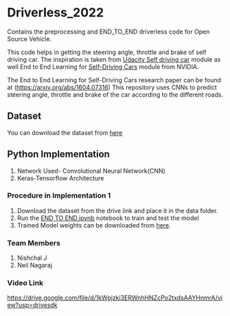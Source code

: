 # Driverless_2022
Contains the preprocessing and END_TO_END driverless code for Open Source Vehicle.

This code helps in getting the steering angle, throttle and brake of self driving car. The inspiration is taken from [Udacity Self driving car](https://github.com/udacity/CarND-Behavioral-Cloning-P3) module as well End to End Learning for [Self-Driving Cars](https://devblogs.nvidia.com/deep-learning-self-driving-cars/) module from NVIDIA.

The End to End Learning for Self-Driving Cars research paper can be found at (https://arxiv.org/abs/1604.07316) This repository uses CNNs to predict steering angle, throttle and brake of the car according to the different roads.

## Dataset
You can download the dataset from [here](https://drive.google.com/file/d/1vkNr3CU1UBSjDHRybQZRwojt6bhdJUys/view?usp=sharing)<br/>

## Python Implementation
1. Network Used- Convolutional Neural Network(CNN)
2. Keras-Tensorflow Architecture

### Procedure in Implementation 1
1. Download the dataset from the drive link and place it in the data folder.  
2. Run the [END TO END.ipynb](https://github.com/amf-it/Driverless_2022_batch/blob/main/END%20TO%20END.ipynb) notebook to train and test the model
3. Trained Model weights can be downloaded from [here](https://drive.google.com/file/d/1G35ssa4Sr5yR_GAJy1kiTSq797St_y92/view?usp=sharing).

### Team Members  
1. Nishchal J  
2. Neil Nagaraj

### Video Link   
https://drive.google.com/file/d/1kWpjzki3ERWnhHNZcPo2txdsAAYHnmrA/view?usp=drivesdk


